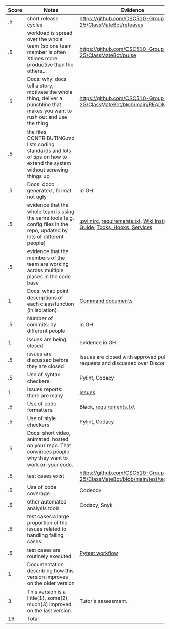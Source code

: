 |Score|Notes| Evidence|
|-|-----|---------|
|.5| short release cycles| https://github.com/CSC510-Group-25/ClassMateBot/releases |
|.5| workload is spread over the whole team (so one team member is often Xtimes more productive than the others...| https://github.com/CSC510-Group-25/ClassMateBot/pulse |
|.5|Docs: why: docs tell a story, motivate the whole thing, deliver a punchline that makes you want to rush out and use the thing | https://github.com/CSC510-Group-25/ClassMateBot/blob/main/README.md|
|.5|the files CONTRIBUTING.md lists coding standards and lots of tips on how to extend the system without screwing things up  |  |
|.5|Docs: doco generated , format not ugly  | in GH |
|.5|evidence that the whole team is using the same tools (e.g. config files in the repo, updated by lots of different people) | [.pylintrc](https://github.com/CSC510-Group-25/ClassMateBot/blob/main/.pylintrc), [requirements.txt](https://github.com/CSC510-Group-25/ClassMateBot/blob/main/requirements.txt), [Wiki Installation Guide](https://github.com/CSC510-Group-25/ClassMateBot/wiki/Setup-&-Installation-guide), [Tooks, Hooks, Services](https://github.com/CSC510-Group-25/ClassMateBot/wiki/Tools,-Hooks,-and-Services) |
|.5|evidence that the members of the team are working across multiple places in the code base |  |
|1|Docs: what: point descriptions of each class/function (in isolation)  | [Command documents](https://github.com/CSC510-Group-25/ClassMateBot/tree/group25-documentation/docs) |
|.5|Number of commits: by different people  | in GH|
|1|issues are being closed | evidence in GH|
|.5|issues are discussed before they are closed | Issues are closed with approved pull requests and discussed over Discord |
|.5|Use of syntax checkers. | Pylint, Codacy |
|1|Issues reports: there are many  | [Issues](https://github.com/CSC510-Group-25/ClassMateBot/issues) |
|.5|Use of code formatters. | Black, [requirements.txt](https://github.com/CSC510-Group-25/ClassMateBot/blob/main/requirements.txt) |
|.5|Use of style checkers | Pylint, Codacy |
|.5|Docs: short video, animated, hosted on your repo. That convinces people why they want to work on your code. |  |
|.5|test cases exist  | https://github.com/CSC510-Group-25/ClassMateBot/blob/main/test/test_bot.py |
|.5|Use of code coverage  | Codecov |
|.5|other automated analysis tools  | Codacy, Snyk |
|.5|test cases:a large proportion of the issues related to handling failing cases. |  |
|.5|test cases are routinely executed | [Pytest workflow](https://github.com/CSC510-Group-25/ClassMateBot/actions/workflows/pytest.yml) |
|1|Documentation describing how this version improves on the older version|  |
|3|This version is a little(1), some(2), much(3) improved on the last version.|Tutor's assessment.| 
|16| Total|
